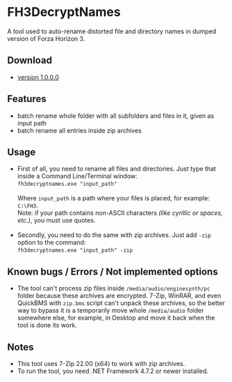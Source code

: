 # FH3DecryptNames
A tool used to auto-rename distorted file and directory names in dumped version of Forza Horizon 3.

## Download
- <a href="https://github.com/oxmaulmike2581/FH3DecryptNames/releases/download/1.0.0.0/FH3DecryptNames-1.0.0.0.7z">version 1.0.0.0</a>

## Features
- batch rename whole folder with all subfolders and files in it, given as input path
- batch rename all entries inside zip archives

## Usage
- First of all, you need to rename all files and directories. Just type that inside a Command Line/Terminal window:<br />
  `fh3decryptnames.exe "input_path"`
  <br /><br />
  Where `input_path` is a path where your files is placed, for example: `C:\FH3`.<br />
  Note: if your path contains non-ASCII characters *(like cyrillic or spaces, etc.)*, you must use quotes.
  <br /><br />
- Secondly, you need to do the same with zip archives. Just add `-zip` option to the command:<br />
  `fh3decryptnames.exe "input_path" -zip`

## Known bugs / Errors / Not implemented options
- The tool can't process zip files inside `/media/audio/enginesynth/pc` folder because these archives are encrypted. 7-Zip, WinRAR, and even QuickBMS with `zip.bms` script can't unpack these archives, so the better way to bypass it is a temporarily move whole `/media/audio` folder somewhere else, for example, in Desktop and move it back when the tool is done its work.

## Notes
- This tool uses 7-Zip 22.00 (x64) to work with zip archives.
- To run the tool, you need .NET Framework 4.7.2 or newer installed.

